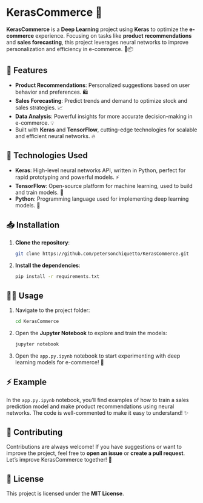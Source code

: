 # KerasCommerce 🚀

**KerasCommerce** is a **Deep Learning** project using **Keras** to optimize the **e-commerce** experience. Focusing on tasks like **product recommendations** and **sales forecasting**, this project leverages neural networks to improve personalization and efficiency in e-commerce. 🤖📦

## 🚀 Features

- **Product Recommendations**: Personalized suggestions based on user behavior and preferences. 🛍️
- **Sales Forecasting**: Predict trends and demand to optimize stock and sales strategies. 📈
- **Data Analysis**: Powerful insights for more accurate decision-making in e-commerce. 💡
- Built with **Keras** and **TensorFlow**, cutting-edge technologies for scalable and efficient neural networks. 🔥

## 🧠 Technologies Used

- **Keras**: High-level neural networks API, written in Python, perfect for rapid prototyping and powerful models. ⚡
- **TensorFlow**: Open-source platform for machine learning, used to build and train models. 🔧
- **Python**: Programming language used for implementing deep learning models. 🐍

## 📥 Installation

1. **Clone the repository**:
   ```bash
   git clone https://github.com/petersonchiquetto/KerasCommerce.git
   ```

2. **Install the dependencies**:
   ```bash
   pip install -r requirements.txt
   ```

## 🏃‍♂️ Usage

1. Navigate to the project folder:
   ```bash
   cd KerasCommerce
   ```

2. Open the **Jupyter Notebook** to explore and train the models:
   ```bash
   jupyter notebook
   ```

3. Open the `app.py.ipynb` notebook to start experimenting with deep learning models for e-commerce! 📒

## ⚡ Example

In the `app.py.ipynb` notebook, you’ll find examples of how to train a sales prediction model and make product recommendations using neural networks. The code is well-commented to make it easy to understand! ✨

## 🤝 Contributing

Contributions are always welcome! If you have suggestions or want to improve the project, feel free to **open an issue** or **create a pull request**. Let’s improve KerasCommerce together! 💪

## 📝 License

This project is licensed under the **MIT License**.
